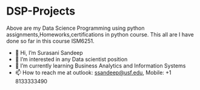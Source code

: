 # DSP-Projects
Above are my Data Science Programming using python assignments,Homeworks,certifications in python course. This all are I have done so far in this course ISM6251.
- 👋 Hi, I’m Surasani Sandeep
- 👀 I’m interested in any Data scientist position
- 🌱 I’m currently learning Business Analytics and Information Systems
- 📫 How to reach me at  outlook: ssandeep@usf.edu, Mobile: +1 8133333490

